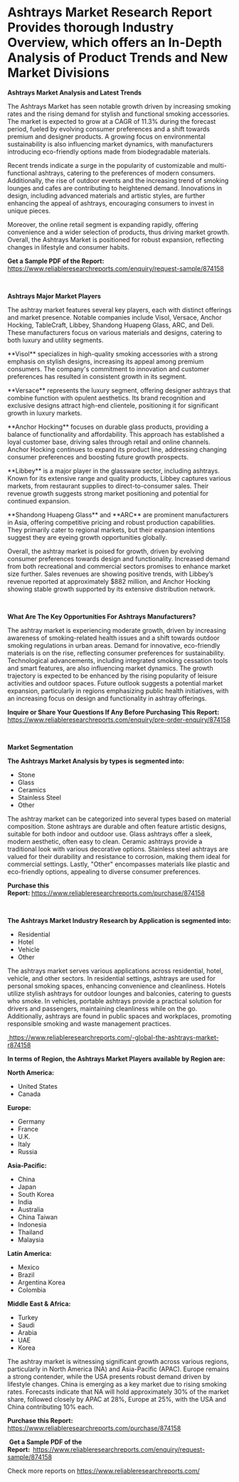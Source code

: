 <p><h1>Ashtrays Market Research Report Provides thorough Industry Overview, which offers an In-Depth Analysis of Product Trends and New Market Divisions</h1></p><p><strong>Ashtrays Market Analysis and Latest Trends</strong></p>
<p><p>The Ashtrays Market has seen notable growth driven by increasing smoking rates and the rising demand for stylish and functional smoking accessories. The market is expected to grow at a CAGR of 11.3% during the forecast period, fueled by evolving consumer preferences and a shift towards premium and designer products. A growing focus on environmental sustainability is also influencing market dynamics, with manufacturers introducing eco-friendly options made from biodegradable materials.</p><p>Recent trends indicate a surge in the popularity of customizable and multi-functional ashtrays, catering to the preferences of modern consumers. Additionally, the rise of outdoor events and the increasing trend of smoking lounges and cafes are contributing to heightened demand. Innovations in design, including advanced materials and artistic styles, are further enhancing the appeal of ashtrays, encouraging consumers to invest in unique pieces.</p><p>Moreover, the online retail segment is expanding rapidly, offering convenience and a wider selection of products, thus driving market growth. Overall, the Ashtrays Market is positioned for robust expansion, reflecting changes in lifestyle and consumer habits.</p></p>
<p><strong>Get a Sample PDF of the Report:&nbsp;</strong> <a href="https://www.reliableresearchreports.com/enquiry/request-sample/874158?utm_campaign=2179&utm_medium=2&utm_source=Github&utm_content=ia&utm_term=08022025&utm_id=ashtrays">https://www.reliableresearchreports.com/enquiry/request-sample/874158</a></p>
<p>&nbsp;</p>
<p><strong>Ashtrays Major Market Players</strong></p>
<p><p>The ashtray market features several key players, each with distinct offerings and market presence. Notable companies include Visol, Versace, Anchor Hocking, TableCraft, Libbey, Shandong Huapeng Glass, ARC, and Deli. These manufacturers focus on various materials and designs, catering to both luxury and utility segments.</p><p>**Visol** specializes in high-quality smoking accessories with a strong emphasis on stylish designs, increasing its appeal among premium consumers. The company's commitment to innovation and customer preferences has resulted in consistent growth in its segment.</p><p>**Versace** represents the luxury segment, offering designer ashtrays that combine function with opulent aesthetics. Its brand recognition and exclusive designs attract high-end clientele, positioning it for significant growth in luxury markets.</p><p>**Anchor Hocking** focuses on durable glass products, providing a balance of functionality and affordability. This approach has established a loyal customer base, driving sales through retail and online channels. Anchor Hocking continues to expand its product line, addressing changing consumer preferences and boosting future growth prospects.</p><p>**Libbey** is a major player in the glassware sector, including ashtrays. Known for its extensive range and quality products, Libbey captures various markets, from restaurant supplies to direct-to-consumer sales. Their revenue growth suggests strong market positioning and potential for continued expansion.</p><p>**Shandong Huapeng Glass** and **ARC** are prominent manufacturers in Asia, offering competitive pricing and robust production capabilities. They primarily cater to regional markets, but their expansion intentions suggest they are eyeing growth opportunities globally.</p><p>Overall, the ashtray market is poised for growth, driven by evolving consumer preferences towards design and functionality. Increased demand from both recreational and commercial sectors promises to enhance market size further. Sales revenues are showing positive trends, with Libbey’s revenue reported at approximately $882 million, and Anchor Hocking showing stable growth supported by its extensive distribution network.</p></p>
<p>&nbsp;</p>
<p><strong>What Are The Key Opportunities For Ashtrays Manufacturers?</strong></p>
<p><p>The ashtray market is experiencing moderate growth, driven by increasing awareness of smoking-related health issues and a shift towards outdoor smoking regulations in urban areas. Demand for innovative, eco-friendly materials is on the rise, reflecting consumer preferences for sustainability. Technological advancements, including integrated smoking cessation tools and smart features, are also influencing market dynamics. The growth trajectory is expected to be enhanced by the rising popularity of leisure activities and outdoor spaces. Future outlook suggests a potential market expansion, particularly in regions emphasizing public health initiatives, with an increasing focus on design and functionality in ashtray offerings.</p></p>
<p><strong>Inquire or Share Your Questions If Any Before Purchasing This Report:</strong> <a href="https://www.reliableresearchreports.com/enquiry/pre-order-enquiry/874158?utm_campaign=2179&utm_medium=2&utm_source=Github&utm_content=ia&utm_term=08022025&utm_id=ashtrays">https://www.reliableresearchreports.com/enquiry/pre-order-enquiry/874158</a></p>
<p>&nbsp;</p>
<p><strong>Market Segmentation</strong></p>
<p><strong>The Ashtrays Market Analysis by types is segmented into:</strong></p>
<p><ul><li>Stone</li><li>Glass</li><li>Ceramics</li><li>Stainless Steel</li><li>Other</li></ul></p>
<p><p>The ashtray market can be categorized into several types based on material composition. Stone ashtrays are durable and often feature artistic designs, suitable for both indoor and outdoor use. Glass ashtrays offer a sleek, modern aesthetic, often easy to clean. Ceramic ashtrays provide a traditional look with various decorative options. Stainless steel ashtrays are valued for their durability and resistance to corrosion, making them ideal for commercial settings. Lastly, "Other" encompasses materials like plastic and eco-friendly options, appealing to diverse consumer preferences.</p></p>
<p><strong>Purchase this Report:&nbsp;</strong><a href="https://www.reliableresearchreports.com/purchase/874158?utm_campaign=2179&utm_medium=2&utm_source=Github&utm_content=ia&utm_term=08022025&utm_id=ashtrays">https://www.reliableresearchreports.com/purchase/874158</a></p>
<p>&nbsp;</p>
<p><strong>The Ashtrays Market Industry Research by Application is segmented into:</strong></p>
<p><ul><li>Residential</li><li>Hotel</li><li>Vehicle</li><li>Other</li></ul></p>
<p><p>The ashtrays market serves various applications across residential, hotel, vehicle, and other sectors. In residential settings, ashtrays are used for personal smoking spaces, enhancing convenience and cleanliness. Hotels utilize stylish ashtrays for outdoor lounges and balconies, catering to guests who smoke. In vehicles, portable ashtrays provide a practical solution for drivers and passengers, maintaining cleanliness while on the go. Additionally, ashtrays are found in public spaces and workplaces, promoting responsible smoking and waste management practices.</p></p>
<p><a href="https://www.reliableresearchreports.com/-global-the-ashtrays-market-r874158?utm_campaign=2179&utm_medium=2&utm_source=Github&utm_content=ia&utm_term=08022025&utm_id=ashtrays">&nbsp;https://www.reliableresearchreports.com/-global-the-ashtrays-market-r874158</a></p>
<p><strong>In terms of Region, the Ashtrays Market Players available by Region are:</strong></p>
<p>
    <p> <strong> North America: </strong>
        <ul>
            <li>United States</li>
            <li>Canada</li>
        </ul>
        </p> 
    <p> <strong> Europe: </strong>
        <ul>
            <li>Germany</li>
            <li>France</li>
            <li>U.K.</li>
            <li>Italy</li>
            <li>Russia</li>
        </ul>
        </p> 
    <p> <strong> Asia-Pacific: </strong>
        <ul>
            <li>China</li>
            <li>Japan</li>
            <li>South Korea</li>
            <li>India</li>
            <li>Australia</li>
            <li>China Taiwan</li>
            <li>Indonesia</li>
            <li>Thailand</li>
            <li>Malaysia</li>
        </ul>
        </p> 
    <p> <strong> Latin America: </strong>
        <ul>
            <li>Mexico</li>
            <li>Brazil</li>
            <li>Argentina Korea</li>
            <li>Colombia</li>
        </ul>
        </p> 
    <p> <strong> Middle East & Africa: </strong>
        <ul>
            <li>Turkey</li>
            <li>Saudi</li>
            <li>Arabia</li>
            <li>UAE</li>
            <li>Korea</li>
        </ul>
    </p>
    </p>
<p><p>The ashtray market is witnessing significant growth across various regions, particularly in North America (NA) and Asia-Pacific (APAC). Europe remains a strong contender, while the USA presents robust demand driven by lifestyle changes. China is emerging as a key market due to rising smoking rates. Forecasts indicate that NA will hold approximately 30% of the market share, followed closely by APAC at 28%, Europe at 25%, with the USA and China contributing 10% each.</p></p>
<p><strong>Purchase this Report: </strong><a href="https://www.reliableresearchreports.com/purchase/874158?utm_campaign=2179&utm_medium=2&utm_source=Github&utm_content=ia&utm_term=08022025&utm_id=ashtrays">https://www.reliableresearchreports.com/purchase/874158</a></p>
<p>&nbsp;<strong>Get a Sample PDF of the Report:&nbsp;&nbsp;</strong><a href="https://www.reliableresearchreports.com/enquiry/request-sample/874158?utm_campaign=2179&utm_medium=2&utm_source=Github&utm_content=ia&utm_term=08022025&utm_id=ashtrays">https://www.reliableresearchreports.com/enquiry/request-sample/874158</a></p>
<p><strong></strong></p>
<p>Check more reports on <a href="https://www.reliableresearchreports.com/?utm_campaign=2179&utm_medium=2&utm_source=Github&utm_content=ia&utm_term=08022025&utm_id=ashtrays">https://www.reliableresearchreports.com/</a></p>